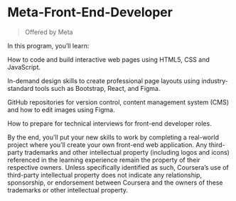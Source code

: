 # Meta-Front-End-Developer
> Offered by Meta

In this program, you’ll learn: 

How to code and build interactive web pages using HTML5, CSS and JavaScript. 

In-demand design skills to create professional page layouts using industry-standard tools such as Bootstrap, React, and Figma. 

GitHub repositories for version control, content management system (CMS) and how to edit images using Figma. 

How to prepare for technical interviews for front-end developer roles.

By the end, you’ll put your new skills to work by completing a real-world project where you’ll create your own front-end web application. Any third-party trademarks and other intellectual property (including logos and icons) referenced in the learning experience remain the property of their respective owners. Unless specifically identified as such, Coursera’s use of third-party intellectual property does not indicate any relationship, sponsorship, or endorsement between Coursera and the owners of these trademarks or other intellectual property.

